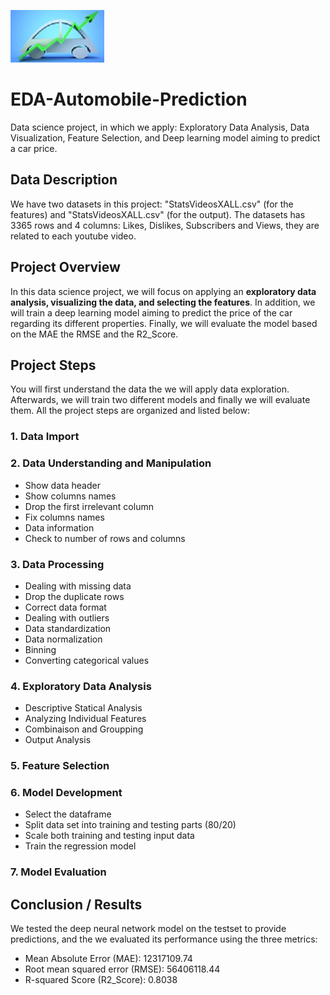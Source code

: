 ![Image](car1.jpg)
# EDA-Automobile-Prediction
Data science project, in which we apply: Exploratory Data Analysis, Data Visualization, Feature Selection, and Deep learning model aiming to predict a car price.
## Data Description
We have two datasets in this project: "StatsVideosXALL.csv" (for the features) and "StatsVideosXALL.csv" (for the output).
The datasets has 3365 rows and 4 columns: Likes, Dislikes, Subscribers and Views, they are related to each youtube video. 
## Project Overview
In this data science project, we will focus on applying an **exploratory data analysis, visualizing the data, and selecting the features**. In addition, we will train a deep learning model aiming to predict the price of the car regarding its different properties. Finally, we will evaluate the model based on the MAE
the RMSE and the R2_Score.
## Project Steps
You will first understand the data the we will apply data exploration. Afterwards, we will train two different models and finally we will evaluate them.
All the project steps are organized and listed below:

### 1. Data Import
### 2. Data Understanding and Manipulation
* Show data header
* Show columns names
* Drop the first irrelevant column
* Fix columns names
* Data information
* Check to number of rows and columns
### 3. Data Processing
* Dealing with missing data
* Drop the duplicate rows
* Correct data format
* Dealing with outliers
* Data standardization
* Data normalization
* Binning
* Converting categorical values
### 4. Exploratory Data Analysis
* Descriptive Statical Analysis 
* Analyzing Individual Features 
* Combinaison and Groupping 
* Output Analysis
### 5. Feature Selection
### 6. Model Development
* Select the dataframe
* Split data set into training and testing parts (80/20)
* Scale both training and testing input data
* Train the regression model
### 7. Model Evaluation
## Conclusion / Results
We tested the deep neural network model on the testset to provide predictions, and the we evaluated its performance using the three metrics:
* Mean Absolute Error (MAE): 12317109.74
* Root mean squared error (RMSE): 56406118.44
* R-squared Score (R2_Score): 0.8038
